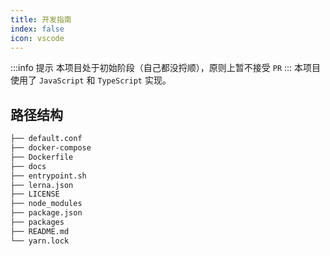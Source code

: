 ```yaml
---
title: 开发指南
index: false
icon: vscode
---
```


:::info 提示
本项目处于初始阶段（自己都没捋顺），原则上暂不接受 `PR`
:::
本项目使用了 `JavaScript` 和 `TypeScript` 实现。

## 路径结构

```bash
├── default.conf
├── docker-compose
├── Dockerfile
├── docs
├── entrypoint.sh
├── lerna.json
├── LICENSE
├── node_modules
├── package.json
├── packages
├── README.md
└── yarn.lock
```

